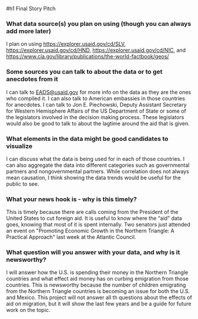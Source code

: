 #h1 Final Story Pitch

### What data source(s) you plan on using (though you can always add more later)

I plan on using https://explorer.usaid.gov/cd/SLV, https://explorer.usaid.gov/cd/HND, https://explorer.usaid.gov/cd/NIC, and https://www.cia.gov/library/publications/the-world-factbook/geos/ 

### Some sources you can talk to about the data or to get anecdotes from it
I can talk to EADS@usaid.gov for more info on the data as they are the ones who compiled it.  I can also talk to American embassies in those countries for anecdotes.
I can talk to Jon E. Piechowski, Deputy Assistant Secretary for Western Hemisphere Affairs of the US Department of State or some of the legislators involved in the decision making process. These legislators would also be good to talk to about the lagtime around the aid that is given. 

### What elements in the data might be good candidates to visualize
I can discuss what the data is being used for in each of those countries. I can also aggregate the data into different categories such as governmental partners and nongovernmental partners. 
While correlation does not always mean causation, I think showing the data trends would be useful for the public to see. 

### What your news hook is - why is this timely?
This is timely because there are calls coming from the President of the United States to cut foreign aid. It is useful to know where the “aid” data goes, knowing that most of it is spent internally. Two senators just attended an event on "Promoting Economic Growth in the Northern Triangle: A Practical Approach" last week at the Atlantic Council.  

### What question will you answer with your data, and why is it newsworthy?
I will answer how the U.S. is spending their money in the Northern Triangle countries and what effect aid money has on curbing emigration from those countries. This is newsworthy because the number of children emigrating from the Northern Triangle countries is becoming an issue for both the U.S. and Mexico. This project will not answer all th questions about the effects of aid on migration, but it will show the last few years and be a guide for future work on the topic.   
